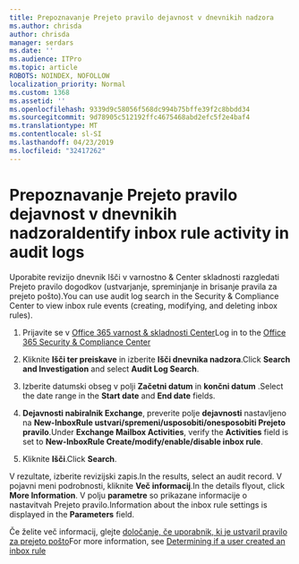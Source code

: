 ```yaml
---
title: Prepoznavanje Prejeto pravilo dejavnost v dnevnikih nadzora
ms.author: chrisda
author: chrisda
manager: serdars
ms.date: ''
ms.audience: ITPro
ms.topic: article
ROBOTS: NOINDEX, NOFOLLOW
localization_priority: Normal
ms.custom: 1368
ms.assetid: ''
ms.openlocfilehash: 9339d9c58056f568dc994b75bffe39f2c8bbdd34
ms.sourcegitcommit: 9d78905c512192ffc4675468abd2efc5f2e4baf4
ms.translationtype: MT
ms.contentlocale: sl-SI
ms.lasthandoff: 04/23/2019
ms.locfileid: "32417262"
---
```

# <a name="identify-inbox-rule-activity-in-audit-logs"></a><span data-ttu-id="ae9ad-102">Prepoznavanje Prejeto pravilo dejavnost v dnevnikih nadzora</span><span class="sxs-lookup"><span data-stu-id="ae9ad-102">Identify inbox rule activity in audit logs</span></span>

<span data-ttu-id="ae9ad-103">Uporabite revizijo dnevnik Išči v varnostno & Center skladnosti razgledati Prejeto pravilo dogodkov (ustvarjanje, spreminjanje in brisanje pravila za prejeto pošto).</span><span class="sxs-lookup"><span data-stu-id="ae9ad-103">You can use audit log search in the Security & Compliance Center to view inbox rule events (creating, modifying, and deleting inbox rules).</span></span>

1. <span data-ttu-id="ae9ad-104">Prijavite se v [Office 365 varnost & skladnosti Center](https://protection.office.com/)</span><span class="sxs-lookup"><span data-stu-id="ae9ad-104">Log in to the [Office 365 Security & Compliance Center](https://protection.office.com/)</span></span>

2. <span data-ttu-id="ae9ad-105">Kliknite **Išči ter preiskave** in izberite **Išči dnevnika nadzora**.</span><span class="sxs-lookup"><span data-stu-id="ae9ad-105">Click **Search and Investigation** and select **Audit Log Search**.</span></span>

3. <span data-ttu-id="ae9ad-106">Izberite datumski obseg v polji **Začetni datum** in **končni datum** .</span><span class="sxs-lookup"><span data-stu-id="ae9ad-106">Select the date range in the **Start date** and **End date** fields.</span></span>

4. <span data-ttu-id="ae9ad-107">**Dejavnosti nabiralnik Exchange**, preverite polje **dejavnosti** nastavljeno na **New-InboxRule ustvari/spremeni/usposobiti/onesposobiti Prejeto pravilo**.</span><span class="sxs-lookup"><span data-stu-id="ae9ad-107">Under **Exchange Mailbox Activities**, verify the **Activities** field is set to **New-InboxRule Create/modify/enable/disable inbox rule**.</span></span>

5. <span data-ttu-id="ae9ad-108">Kliknite **Išči**.</span><span class="sxs-lookup"><span data-stu-id="ae9ad-108">Click **Search**.</span></span>

<span data-ttu-id="ae9ad-109">V rezultate, izberite revizijski zapis.</span><span class="sxs-lookup"><span data-stu-id="ae9ad-109">In the results, select an audit record.</span></span> <span data-ttu-id="ae9ad-110">V pojavni meni podrobnosti, kliknite **Več informacij**.</span><span class="sxs-lookup"><span data-stu-id="ae9ad-110">In the details flyout, click **More Information**.</span></span> <span data-ttu-id="ae9ad-111">V polju **parametre** so prikazane informacije o nastavitvah Prejeto pravilo.</span><span class="sxs-lookup"><span data-stu-id="ae9ad-111">Information about the inbox rule settings is displayed in the **Parameters** field.</span></span>

<span data-ttu-id="ae9ad-112">Če želite več informacij, glejte [določanje, če uporabnik, ki je ustvaril pravilo za prejeto pošto](https://docs.microsoft.com//office365/securitycompliance/auditing-troubleshooting-scenarios#determining-if-a-user-created-an-inbox-rule)</span><span class="sxs-lookup"><span data-stu-id="ae9ad-112">For more information, see [Determining if a user created an inbox rule](https://docs.microsoft.com//office365/securitycompliance/auditing-troubleshooting-scenarios#determining-if-a-user-created-an-inbox-rule)</span></span>
